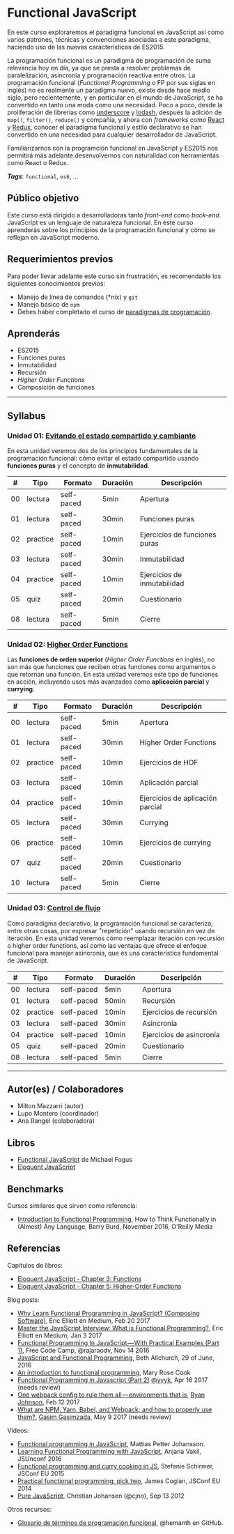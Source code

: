 # Functional JavaScript

En este curso exploraremos el paradigma funcional en JavaScript así como varios
patrones, técnicas y convenciones asociadas a este paradigma, haciendo uso de
las nuevas características de ES2015.

La programación funcional es un paradigma de programación de suma relevancia hoy
en día, ya que se presta a resolver problemas de paralelización, asincronía y
programación reactiva entre otros. La programación funcional (_Functional
Programming_ o FP por sus siglas en inglés) no es realmente un paradigma nuevo,
existe desde hace medio siglo, pero recientemente, y en particular en el mundo
de JavaScript, se ha convertido en tanto una moda como una necesidad. Poco a
poco, desde la proliferación de librerías como [underscore][] y [lodash][],
después la adición de `map()`, `filter()`, `reduce()` y compañía, y ahora con
_frameworks_ como [React][] y [Redux][], conocer el paradigma funcional y estilo
declarativo se han convertido en una necesidad para cualquier desarrollador de
JavaScript.

Familiarizarnos con la programción funcional en JavaScript y ES2015 nos
permitirá más adelante desenvolvernos con naturalidad con herramientas como
React o Redux.

***Tags***: `functional`, `es6`, ...

## Público objetivo

Este curso está dirigido a desarrolladoras tanto _front-end_ como _back-end_.
JavaScript es un lenguaje de naturaleza funcional. En este curso aprenderás
sobre los principios de la programación funcional y cómo se reflejan en
JavaScript moderno.

## Requerimientos previos

Para poder llevar adelante este curso sin frustración, es recomendable los
siguientes conocimientos previos:

* Manejo de línea de comandos (\*nix) y `git`
* Manejo básico de `npm`
* Debes haber completado el curso de [paradigmas de programación](../paradigms).

## Aprenderás

* ES2015
* Funciones puras
* Inmutabilidad
* Recursión
* _Higher Order Functions_
* Composición de funciones

***

## Syllabus

### Unidad 01: [Evitando el estado compartido y cambiante](01-state)

En esta unidad veremos dos de los principios fundamentales de la programación
funcional: cómo evitar el estado compartido usando **funciones puras** y el
concepto de **inmutabilidad**.

|  # |  Tipo     | Formato    | Duración | Descripción
|----|-----------|------------|----------|------------
| 00 | lectura   | self-paced |  5min    | Apertura
| 01 | lectura   | self-paced | 30min    | Funciones puras
| 02 | practice  | self-paced | 10min    | Ejercicios de funciones puras
| 03 | lectura   | self-paced | 30min    | Inmutabilidad
| 04 | practice  | self-paced | 10min    | Ejercicios de inmutabilidad
| 05 | quiz      | self-paced | 20min    | Cuestionario
| 08 | lectura   | self-paced |  5min    | Cierre

### Unidad 02: [Higher Order Functions](03-hof)

Las **funciones de orden superior** (_Higher Order Functions_ en inglés), no son
más que funciones que reciben otras funciones como argumentos o que retornan una
función. En esta unidad veremos este tipo de funciones en acción, incluyendo
usos más avanzados como **aplicación parcial** y **currying**.

|  # |  Tipo     | Formato    | Duración | Descripción
|----|-----------|------------|----------|------------
| 00 | lectura   | self-paced |  5min    | Apertura
| 01 | lectura   | self-paced | 30min    | Higher Order Functions
| 02 | practice  | self-paced | 10min    | Ejercicios de HOF
| 03 | lectura   | self-paced | 10min    | Aplicación parcial
| 04 | practice  | self-paced | 10min    | Ejercicios de aplicación parcial
| 05 | lectura   | self-paced | 30min    | Currying
| 06 | practice  | self-paced | 10min    | Ejercicios de currying
| 07 | quiz      | self-paced | 20min    | Cuestionario
| 10 | lectura   | self-paced |  5min    | Cierre

### Unidad 03: [Control de flujo](05-flow-control)

Como paradigma declarativo, la programación funcional se caracteriza, entre
otras cosas, por expresar "repetición" usando recursión en vez de iteración. En
esta unidad veremos cómo reemplazar iteración con recursión o higher order
functions, así como las ventajas que ofrece el enfoque funcional para manejar
asincronía, que es una característica fundamental de JavaScript.

|  # |  Tipo     | Formato    | Duración | Descripción
|----|-----------|------------|----------|------------
| 00 | lectura   | self-paced |  5min    | Apertura
| 01 | lectura   | self-paced | 50min    | Recursión
| 02 | practice  | self-paced | 10min    | Ejercicios de recursión
| 03 | lectura   | self-paced | 30min    | Asincronía
| 04 | practice  | self-paced | 10min    | Ejercicios de asincronía
| 05 | quiz      | self-paced | 20min    | Cuestionario
| 08 | lectura   | self-paced |  5min    | Cierre

***

## Autor(es) / Colaboradores

* Milton Mazzarri (autor)
* Lupo Montero (coordinador)
* Ana Rangel (colaboradora)

## Libros

* [Functional JavaScript](http://shop.oreilly.com/product/0636920028857.do) de
  Michael Fogus
* [Eloquent JavaScript](http://eloquentjavascript.net/)

## Benchmarks

Cursos similares que sirven como referencia:

* [Introduction to Functional Programming](http://shop.oreilly.com/product/0636920052463.do),
  How to Think Functionally in (Almost) Any Language, Barry Burd, November 2016,
  O'Reilly Media

## Referencias

Capítulos de libros:

* [Eloquent JavaScript - Chapter 3: Functions](http://eloquentjavascript.net/03_functions.html)
* [Eloquent JavaScript - Chapter 5: Higher-Order Functions](http://eloquentjavascript.net/05_higher_order.html)

Blog posts:

* [Why Learn Functional Programming in JavaScript? (Composing Software)]( https://medium.com/javascript-scene/why-learn-functional-programming-in-javascript-composing-software-ea13afc7a257),
  Eric Elliott en Medium, Feb 20 2017
* [Master the JavaScript Interview: What is Functional Programming?]( https://medium.com/javascript-scene/master-the-javascript-interview-what-is-functional-programming-7f218c68b3a0),
  Eric Elliott en Medium, Jan 3 2017
* [Functional Programming In JavaScript — With Practical Examples (Part 1)]( https://medium.freecodecamp.com/functional-programming-in-js-with-practical-examples-part-1-87c2b0dbc276),
  Free Code Camp, @rajaraodv, Nov 14 2016
* [JavaScript and Functional Programming](https://bethallchurch.github.io/JavaScript-and-Functional-Programming/),
  Beth Allchurch, 29 of June, 2016
* [An introduction to functional programming](https://codewords.recurse.com/issues/one/an-introduction-to-functional-programming),
  Mary Rose Cook
* [Functional Programming in Javascript (Part 2)](https://medium.com/@y_kishino/functional-programming-in-javascript-part-2-78078df327a5)
  [@yyyk](https://medium.com/@y_kishino), Apr 16 2017 (needs review)
* [One webpack config to rule them all — environments that is](https://medium.com/@ryandrewjohnson/one-webpack-config-to-rule-them-all-environments-that-is-277457769779),
  [Ryan Johnson](https://medium.com/@ryandrewjohnson), Feb 12 2017
* [What are NPM, Yarn, Babel, and Webpack; and how to properly use them?](https://medium.com/front-end-hacking/what-are-npm-yarn-babel-and-webpack-and-how-to-properly-use-them-d835a758f987),
  [Gasim Gasimzada](https://medium.com/@gasim.appristas), May 9 2017 (needs review)

Videos:

* [Functional programming in JavaScript](https://www.youtube.com/playlist?list=PL0zVEGEvSaeEd9hlmCXrk5yUyqUag-n84),
  Mattias Petter Johansson.
* [Learning Functional Programming with JavaScript](https://www.youtube.com/watch?v=e-5obm1G_FY),
  Anjana Vakil, JSUnconf 2016
* [Functional programming and curry cooking in JS](https://www.youtube.com/watch?v=6Qx5ZAbfqjo),
  Stefanie Schirmer, JSConf EU 2015
* [Practical functional programming: pick two]( http://2014.jsconf.eu/speakers/james-coglan-practical-functional-programming-pick-two.html),
  James Coglan, JSConf EU 2014
* [Pure JavaScript](https://vimeo.com/49384334), Christian Johansen (@cjno), Sep
  13 2012

Otros recursos:

* [Glosario de términos de programación funcional](https://github.com/hemanth/functional-programming-jargon),
  @hemanth en GitHub.

[underscore]: http://underscorejs.org/
[lodash]: https://lodash.com/
[React]: https://facebook.github.io/react/
[Redux]: http://redux.js.org/
